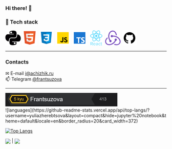 ### Hi there! &#128075;

### &#128296; Tech stack<br/>
![PYTHON](./python.png "PYTHON")
![HTML5](./html.png "HTML5")
![CSS3](./css.png "CSS3")
![JS](./JS.png "JavaScript")
![TS](./ts.png "TypeScript")
![REACT](./react.png "REACT.JS")
![REDUX](./redux.png "REDUX")
![GITHUB](./github.png "GIT")
<hr />

### Contacts

 &#9993; E-mail <a href = "mailto:i@achizhik.ru">i@achizhik.ru</a> <br>
 &#128235; Telegram <a href = "https://t.me/frantsuzova">@frantsuzova</a> <br>
<hr />



<a href="https://www.codewars.com/users/Frantsuzova">
  <img src="./codewars.JPG" width="350px">
</a>
<br>
![languages](https://github-readme-stats.vercel.app/api/top-langs/?username=yuliazherebtsova&layout=compact&hide=jupyter%20notebook&theme=dafault&locale=en&border_radius=20&card_width=372) 

[![Top Langs](https://github-readme-stats.vercel.app/api/top-langs/?username=Frantsuzova&layout=compact&theme=vision-friendly-dark)](https://github.com/anuraghazra/github-readme-stats)

<img align="center" height="155px" src="https://github-readme-stats.vercel.app/api?username=Frantsuzova&theme=darcula&show_icons=true" /> | <img align="center" height="155px" src="http://github-readme-streak-stats.herokuapp.com?user=Frantsuzova&theme=darcula&date_format=M%20j%5B%2C%20Y%5D&ring=B26E42" />

